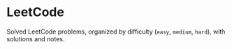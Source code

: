 # LeetCode

Solved LeetCode problems, organized by difficulty (`easy`, `medium`, `hard`), with solutions and notes.
